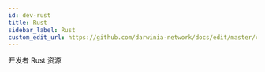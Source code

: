 ```yaml
---
id: dev-rust
title: Rust
sidebar_label: Rust
custom_edit_url: https://github.com/darwinia-network/docs/edit/master/content/zh-CN/dev-rust.md
---
```


开发者 Rust 资源
